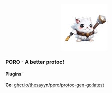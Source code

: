 <p align="center">
<img src="./docs/mascot.png" height="150px"/>
</p>

### PORO - A better protoc!

#### Plugins

**Go**: [ghcr.io/thesayyn/poro/protoc-gen-go:latest](ghcr.io/thesayyn/poro/protoc-gen-go:latest)